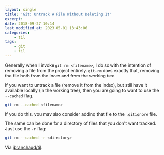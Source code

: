 ```yaml
---
layout: single
title: 'Git: Untrack A File Without Deleting It'
excerpt:
date: 2018-09-27 10:14
last_modified_at: 2023-05-01 13:43:06
categories:
    - til
tags:
    - git
    - til
---
```


Generally when I invoke `git rm <filename>`, I do so with the intention of
removing a file from the project entirely. `git-rm` does exactly that,
removing the file both from the index and from the working tree.

If you want to untrack a file (remove it from the index), but still have it
available locally (in the working tree), then you are going to want to use
the `--cached` flag.

```bash
git rm --cached <filename>
```

If you do this, you may also consider adding that file to the `.gitignore`
file.

The same can be done for a directory of files that you don't want tracked.
Just use the `-r` flag:

```bash
git rm --cached -r <directory>
```

Via [jbranchaud/til](https://github.com/jbranchaud/til).
